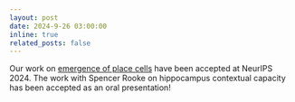 ```yaml
---
layout: post
date: 2024-9-26 03:00:00
inline: true
related_posts: false
---
```


Our work on [emergence of place cells](https://arxiv.org/abs/2408.05798) have been accepted at NeurIPS 2024. The work with Spencer Rooke on hippocampus contextual capacity has been accepted as an oral presentation!